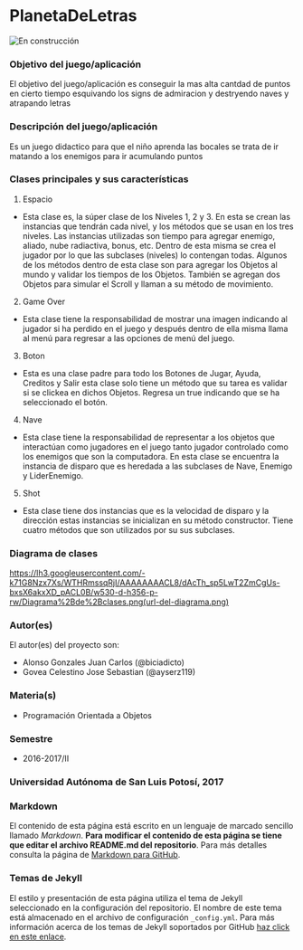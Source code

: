 # PlanetaDeLetras

![En construcción](https://upload.wikimedia.org/wikipedia/commons/e/ef/En_construccion.jpg)

### Objetivo del juego/aplicación
El objetivo del juego/aplicación es conseguir la mas alta cantdad de puntos en cierto tiempo esquivando los signs de admiracion y 
destryendo naves y atrapando letras 

### Descripción del juego/aplicación
Es un juego didactico para que el niño aprenda las bocales se trata de ir matando a los enemigos para ir acumulando puntos

### Clases principales y sus características
1. Espacio
* Esta clase es, la súper clase de los Niveles 1, 2 y 3. En esta se crean las instancias que tendrán cada nivel, y los métodos que se usan en los tres niveles. Las instancias utilizadas son tiempo para agregar enemigo, aliado, nube radiactiva, bonus, etc. Dentro de esta misma se crea el jugador por lo que las subclases (niveles) lo contengan todas. Algunos de los métodos dentro de esta clase son para agregar los Objetos al mundo y validar los tiempos de los Objetos. También se agregan dos Objetos para simular el Scroll y llaman a su método de movimiento. 

2. Game Over
* Esta clase tiene la responsabilidad de mostrar una imagen indicando al jugador si ha perdido en el juego y después dentro de ella misma llama al menú para regresar a las opciones de menú del juego.


3. Boton
* Esta es una clase padre para todo los Botones de Jugar, Ayuda, Creditos y Salir esta clase solo tiene un método que su tarea es validar si se clickea en dichos Objetos. Regresa un true indicando que se ha seleccionado el botón.


4. Nave
* Esta clase tiene la responsabilidad de representar a los objetos que interactúan como jugadores en el juego tanto jugador controlado como los enemigos que son la computadora. En esta clase se encuentra la instancia de disparo que es heredada a las subclases de Nave, Enemigo y LiderEnemigo.

5. Shot
* Esta clase tiene dos instancias que es la velocidad de disparo y la dirección estas instancias se inicializan en su método constructor. Tiene cuatro métodos que son utilizados por su sus subclases.

### Diagrama de clases
https://lh3.googleusercontent.com/-k71G8Nzx7Xs/WTHRmssqRjI/AAAAAAAACL8/dAcTh_sp5LwT2ZmCgUs-bxsX6akxXD_pACL0B/w530-d-h356-p-rw/Diagrama%2Bde%2Bclases.png(url-del-diagrama.png)

### Autor(es)
El autor(es) del proyecto son:
- Alonso Gonzales Juan Carlos (@biciadicto)
- Govea Celestino Jose Sebastian (@ayserz119)

### Materia(s)
- Programación Orientada a Objetos

### Semestre
- 2016-2017/II

### Universidad Autónoma de San Luis Potosí, 2017

### Markdown
El contenido de esta página está escrito en un lenguaje de marcado sencillo llamado _Markdown_. **Para modificar el contenido de esta página se tiene que editar el archivo README.md del repositorio**. Para más detalles consulta la página de [Markdown para GitHub](https://guides.github.com/features/mastering-markdown/).

### Temas de Jekyll
El estilo y presentación de esta página utiliza el tema de Jekyll seleccionado en la configuración del repositorio. El nombre de este tema está almacenado en el archivo de configuración `_config.yml`. Para más información acerca de los temas de Jekyll soportados por GitHub [haz click en este enlace](https://pages.github.com/themes/).
